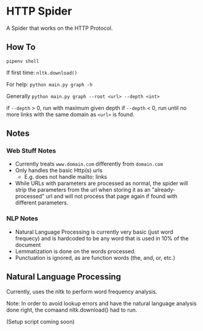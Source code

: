 # HTTP Spider

A Spider that works on the HTTP Protocol.

## How To

`pipenv shell`

If first time:
`nltk.download()`

For help:
`python main.py graph -h` 

Generally
`python main.py graph --root <url> --depth <int>`

if `--depth` > 0, run with maximum given depth
if `--depth` < 0, run until no more links with the same domain as `<url>` is found.

## Notes

### Web Stuff Notes
- Currently treats `www.domain.com` differently from `domain.com`
- Only handles the basic Http(s) urls
    - E.g. does not handle mailto: links
- While URLs with parameters are processed as normal, the spider will strip the parameters from the url when storing it as an "already-processed" url and will not
process that page again if found with different parameters.

### NLP Notes
- Natural Language Processing is currently very basic (just word frequecy) and is hardcoded to be any word that is used in 10% of the document
- Lemmatization is done on the words processed.
- Punctuation is ignored, as are function words (the, and, or, etc.)

## Natural Language Processing

Currently, uses the nltk to perform word frequency analysis.

Note: In order to avoid lookup errors and have the natural language analysis done right, the comaand nltk.download() had to run.

(Setup script coming soon)
